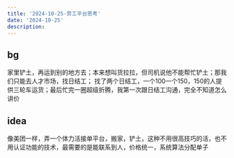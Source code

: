 ```yaml
---
title: '2024-10-25-劳工平台思考'
date: '2024-10-25'
description: 
---
```


## bg
家里铲土，再运到别的地方去；本来想叫货拉拉，但司机说他不能帮忙铲土；那我们只能去人才市场，找日结工； 找了两个日结工，一个100一个150，150的人提供三轮车运货；最后忙完一圈超级折腾，我第一次跟日结工沟通，完全不知道怎么讲价

## idea
像美团一样，弄一个体力活接单平台，搬家，铲土，这种不用很高技巧的活，也不用认证功能的技术，最需要的是能联系到人，价格统一，系统算法分配单子

